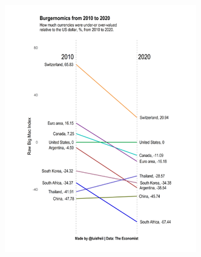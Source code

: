 ![alt text](https://github.com/Zetluis/R_Tidytuesday/blob/master/2020/W52_Big_Mac_Index/Burgernomics.png)
